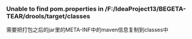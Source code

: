 ### Unable to find pom.properties in /F:/IdeaProject13/BEGETA-TEAR/drools/target/classes
需要把打包之后的jar里的META-INF中的maven信息复制到classes中

